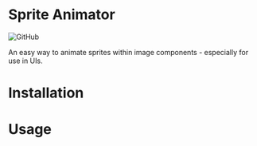 # Sprite Animator

![GitHub](https://img.shields.io/github/license/laxersaz/unity-sprite-animator)

An easy way to animate sprites within image components - especially for use in UIs.

# Installation

# Usage

